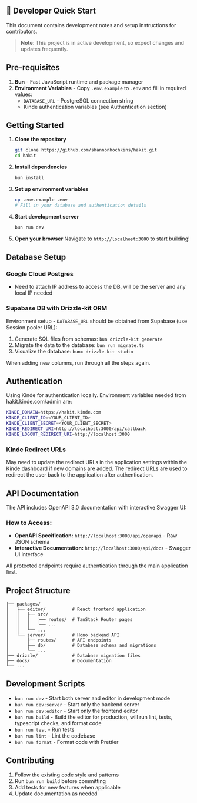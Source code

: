 
## 🔧 Developer Quick Start

This document contains development notes and setup instructions for contributors.

> **Note**: This project is in active development, so expect changes and updates frequently.

## Pre-requisites

1. **Bun** - Fast JavaScript runtime and package manager
2. **Environment Variables** - Copy `.env.example` to `.env` and fill in required values:
   - `DATABASE_URL` - PostgreSQL connection string
   - Kinde authentication variables (see Authentication section)

## Getting Started

1. **Clone the repository**
   ```bash
   git clone https://github.com/shannonhochkins/hakit.git
   cd hakit
   ```

2. **Install dependencies**
   ```bash
   bun install
   ```

3. **Set up environment variables**
   ```bash
   cp .env.example .env
   # Fill in your database and authentication details
   ```

4. **Start development server**
   ```bash
   bun run dev
   ```

5. **Open your browser**
   Navigate to `http://localhost:3000` to start building!


## Database Setup

### Google Cloud Postgres
- Need to attach IP address to access the DB, will be the server and any local IP needed

### Supabase DB with Drizzle-kit ORM

Environment setup - `DATABASE_URL` should be obtained from Supabase (use Session pooler URL):

1. Generate SQL files from schemas: `bun drizzle-kit generate`
2. Migrate the data to the database: `bun run migrate.ts`
3. Visualize the database: `bunx drizzle-kit studio`

When adding new columns, run through all the steps again.

## Authentication

Using Kinde for authentication locally. Environment variables needed from hakit.kinde.com/admin are:

```bash
KINDE_DOMAIN=https://hakit.kinde.com
KINDE_CLIENT_ID=<YOUR_CLIENT_ID>
KINDE_CLIENT_SECRET=<YOUR_CLIENT_SECRET>
KINDE_REDIRECT_URI=http://localhost:3000/api/callback
KINDE_LOGOUT_REDIRECT_URI=http://localhost:3000
```

### Kinde Redirect URLs
May need to update the redirect URLs in the application settings within the Kinde dashboard if new domains are added. The redirect URLs are used to redirect the user back to the application after authentication.

## API Documentation

The API includes OpenAPI 3.0 documentation with interactive Swagger UI:

### How to Access:
- **OpenAPI Specification:** `http://localhost:3000/api/openapi` - Raw JSON schema
- **Interactive Documentation:** `http://localhost:3000/api/docs` - Swagger UI interface

All protected endpoints require authentication through the main application first.

## Project Structure

```
├── packages/
│   ├── editor/          # React frontend application
│   │   ├── src/
│   │   │   ├── routes/  # TanStack Router pages
│   │   │   └── ...
│   │   └── ...
│   └── server/          # Hono backend API
│       ├── routes/      # API endpoints
│       ├── db/          # Database schema and migrations
│       └── ...
├── drizzle/             # Database migration files
├── docs/                # Documentation
└── ...
```

## Development Scripts

- `bun run dev` - Start both server and editor in development mode
- `bun run dev:server` - Start only the backend server
- `bun run dev:editor` - Start only the frontend editor
- `bun run build` - Build the editor for production, will run lint, tests, typescript checks, and format code
- `bun run test` - Run tests
- `bun run lint` - Lint the codebase
- `bun run format` - Format code with Prettier

## Contributing

1. Follow the existing code style and patterns
2. Run `bun run build` before committing
3. Add tests for new features when applicable
4. Update documentation as needed
